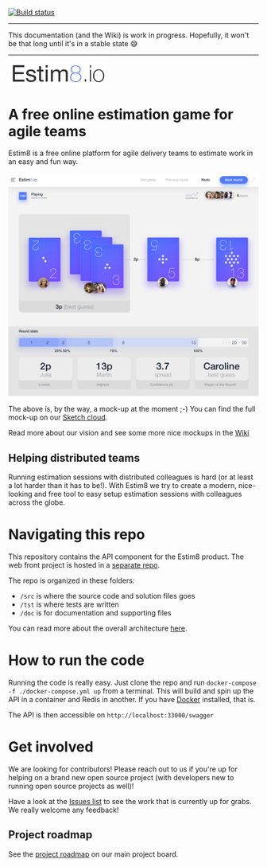 [![Build status](https://dev.azure.com/estim8/Estim8.io/_apis/build/status/Estim8.Backend-CI)](https://dev.azure.com/estim8/Estim8.io/_build/latest?definitionId=2)

---
This documentation (and the Wiki) is work in progress. Hopefully, it won't be that long until it's in a stable state :sweat_smile:

---

<img src="https://github.com/estim8/backend-api/raw/master/doc/img/logo-small.png" width="200">

# A free online estimation game for agile teams

Estim8 is a free online platform for agile delivery teams to estimate work in an easy and fun way.

![Sample UI](doc/img/sample-ui-cards-shown.png?s=400)

The above is, by the way, a mock-up at the moment ;-) You can find the full mock-up on our [Sketch cloud](https://sketch.cloud/s/eKvja).

Read more about our vision and see some more nice mockups in the [Wiki](https://github.com/estim8/backend-api/wiki/Vision)

## Helping distributed teams

Running estimation sessions with distributed colleagues is hard (or at least a lot harder than it has to be!). With Estim8 we try to create a modern, nice-looking and free tool to easy setup estimation sessions with colleagues across the globe.

# Navigating this repo

This repository contains the API component for the Estim8 product. The web front project is hosted in a [separate repo](https://github.com/estim8/web-frontend).

The repo is organized in these folders:
- `/src` is where the source code and solution files goes
- `/tst` is where tests are written
- `/doc` is for documentation and supporting files

You can read more about the overall architecture [here](https://github.com/estim8/backend-api/wiki/Architecture).

# How to run the code

Running the code is really easy. Just clone the repo and run `docker-compose -f ./docker-compose.yml up` from a terminal.
This will build and spin up the API in a container and Redis in another. If you have [Docker](https://www.docker.com/get-started) installed, that is.

The API is then accessible on `http://localhost:33000/swagger`

# Get involved

We are looking for contributors! Please reach out to us if you're up for helping on a brand new open source project (with developers new to running open source projects as well)!

Have a look at the [Issues list](https://github.com/estim8/backend-api/issues) to see the work that is currently up for grabs. We really welcome any feedback!

## Project roadmap

See the [project roadmap](https://github.com/orgs/estim8/projects/1) on our main project board. 
